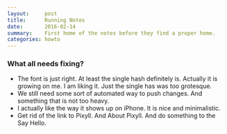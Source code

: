 ```yaml
---
layout:     post
title:      Running Notes
date:       2016-02-14 
summary:    First home of the notes before they find a proper home.  
categories: howto 
---
```


### What all needs fixing? 

  * The font is just right. At least the single hash definitely is. Actually it is growing on me. I am liking it. Just the single has was too grotesque.  
  * We still need some sort of automated way to push changes. And something that is not too heavy. 
  * I actually like the way it shows up on iPhone. It is nice and minimalistic.
  * Get rid of the link to Pixyll. And About Pixyll. And do something to the Say Hello. 
